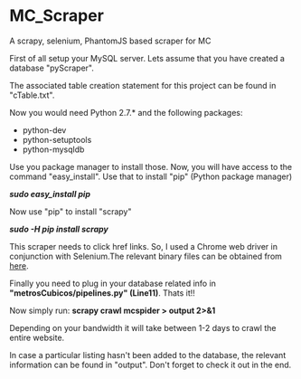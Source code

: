 # MC_Scraper
A scrapy, selenium, PhantomJS based scraper for MC

First of all setup your MySQL server. Lets assume that you have created a database "pyScraper".

The associated table creation statement for this project can be found in "cTable.txt".

Now you would need Python 2.7.* and the following packages:

<ul>
<li>python-dev</li>
<li>python-setuptools</li>
<li>python-mysqldb</li>
</ul>

Use you package manager to install those. Now, you will have access to the command "easy_install". Use that to install 
"pip" (Python package manager)

<strong>*sudo easy_install pip*</strong>

Now use "pip" to install "scrapy"

<strong>*sudo -H pip install scrapy*</strong>

This scraper needs to click href links. So, I used a Chrome web driver in conjunction with Selenium.The relevant binary files can be obtained from <a href="http://chromedriver.storage.googleapis.com/index.html?path=2.14/">here</a>.

Finally you need to plug in your database related info in <strong>"metrosCubicos/pipelines.py" (Line11)</strong>.
Thats it!!

Now simply run:
<strong>scrapy crawl mcspider > output 2>&1</strong>

Depending on your bandwidth it will take between 1-2 days to crawl the entire website.

In case a particular listing hasn't been added to the database, the relevant information can be found in "output". 
Don't forget to check it out in the end.
